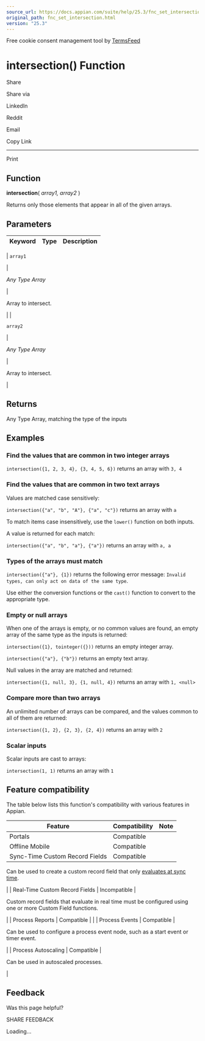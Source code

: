 ```yaml
---
source_url: https://docs.appian.com/suite/help/25.3/fnc_set_intersection.html
original_path: fnc_set_intersection.html
version: "25.3"
---
```


Free cookie consent management tool by [TermsFeed](https://www.termsfeed.com/)

# intersection() Function

Share

Share via

LinkedIn

Reddit

Email

Copy Link

* * *

Print

## Function

**intersection**( _array1, array2_ )

Returns only those elements that appear in all of the given arrays.

## Parameters

| Keyword | Type | Description |
| --- | --- | --- |
|
`array1`

 |

_Any Type Array_

 |

Array to intersect.

 |
|

`array2`

 |

_Any Type Array_

 |

Array to intersect.

 |

## Returns

Any Type Array, matching the type of the inputs

## Examples

### Find the values that are common in two integer arrays

`intersection({1, 2, 3, 4}, {3, 4, 5, 6})` returns an array with `3, 4`

### Find the values that are common in two text arrays

Values are matched case sensitively:

`intersection({"a", "b", "A"}, {"a", "c"})` returns an array with `a`

To match items case insensitively, use the `lower()` function on both inputs.

A value is returned for each match:

`intersection({"a", "b", "a"}, {"a"})` returns an array with `a, a`

### Types of the arrays must match

`intersection({"a"}, {1})` returns the following error message: `Invalid types, can only act on data of the same type`.

Use either the conversion functions or the `cast()` function to convert to the appropriate type.

### Empty or null arrays

When one of the arrays is empty, or no common values are found, an empty array of the same type as the inputs is returned:

`intersection({1}, tointeger({}))` returns an empty integer array.

`intersection({"a"}, {"b"})` returns an empty text array.

Null values in the array are matched and returned:

`intersection({1, null, 3}, {1, null, 4})` returns an array with `1, <null>`

### Compare more than two arrays

An unlimited number of arrays can be compared, and the values common to all of them are returned:

`intersection({1, 2}, {2, 3}, {2, 4})` returns an array with `2`

### Scalar inputs

Scalar inputs are cast to arrays:

`intersection(1, 1)` returns an array with `1`

## Feature compatibility

The table below lists this function's compatibility with various features in Appian.

| Feature | Compatibility | Note |
| --- | --- | --- |
| Portals | Compatible |  |
| Offline Mobile | Compatible |  |
| Sync-Time Custom Record Fields | Compatible |
Can be used to create a custom record field that only [evaluates at sync time](custom-record-fields.html#prodlink-sync-time-evaluations).

 |
| Real-Time Custom Record Fields | Incompatible |

Custom record fields that evaluate in real time must be configured using one or more Custom Field functions.

 |
| Process Reports | Compatible |  |
| Process Events | Compatible |

Can be used to configure a process event node, such as a start event or timer event.

 |
| Process Autoscaling | Compatible |

Can be used in autoscaled processes.

 |

## Feedback

Was this page helpful?

SHARE FEEDBACK

Loading...